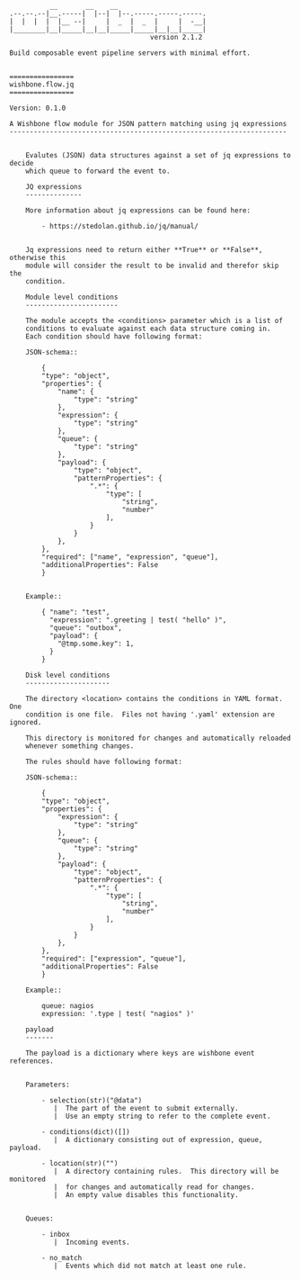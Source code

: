               __       __    __
    .--.--.--|__.-----|  |--|  |--.-----.-----.-----.
    |  |  |  |  |__ --|     |  _  |  _  |     |  -__|
    |________|__|_____|__|__|_____|_____|__|__|_____|
                                       version 2.1.2

    Build composable event pipeline servers with minimal effort.


    ================
    wishbone.flow.jq
    ================

    Version: 0.1.0

    A Wishbone flow module for JSON pattern matching using jq expressions
    ---------------------------------------------------------------------


        Evalutes (JSON) data structures against a set of jq expressions to decide
        which queue to forward the event to.

        JQ expressions
        --------------

        More information about jq expressions can be found here:

            - https://stedolan.github.io/jq/manual/


        Jq expressions need to return either **True** or **False**, otherwise this
        module will consider the result to be invalid and therefor skip the
        condition.

        Module level conditions
        -----------------------

        The module accepts the <conditions> parameter which is a list of
        conditions to evaluate against each data structure coming in.
        Each condition should have following format:

        JSON-schema::

            {
            "type": "object",
            "properties": {
                "name": {
                    "type": "string"
                },
                "expression": {
                    "type": "string"
                },
                "queue": {
                    "type": "string"
                },
                "payload": {
                    "type": "object",
                    "patternProperties": {
                        ".*": {
                            "type": [
                                "string",
                                "number"
                            ],
                        }
                    }
                },
            },
            "required": ["name", "expression", "queue"],
            "additionalProperties": False
            }


        Example::

            { "name": "test",
              "expression": ".greeting | test( "hello" )",
              "queue": "outbox",
              "payload": {
                "@tmp.some.key": 1,
              }
            }

        Disk level conditions
        ---------------------

        The directory <location> contains the conditions in YAML format. One
        condition is one file.  Files not having '.yaml' extension are ignored.

        This directory is monitored for changes and automatically reloaded
        whenever something changes.

        The rules should have following format:

        JSON-schema::

            {
            "type": "object",
            "properties": {
                "expression": {
                    "type": "string"
                },
                "queue": {
                    "type": "string"
                },
                "payload": {
                    "type": "object",
                    "patternProperties": {
                        ".*": {
                            "type": [
                                "string",
                                "number"
                            ],
                        }
                    }
                },
            },
            "required": ["expression", "queue"],
            "additionalProperties": False
            }

        Example::

            queue: nagios
            expression: '.type | test( "nagios" )'

        payload
        -------

        The payload is a dictionary where keys are wishbone event references.


        Parameters:

            - selection(str)("@data")
               |  The part of the event to submit externally.
               |  Use an empty string to refer to the complete event.

            - conditions(dict)([])
               |  A dictionary consisting out of expression, queue, payload.

            - location(str)("")
               |  A directory containing rules.  This directory will be monitored
               |  for changes and automatically read for changes.
               |  An empty value disables this functionality.


        Queues:

            - inbox
               |  Incoming events.

            - no_match
               |  Events which did not match at least one rule.

